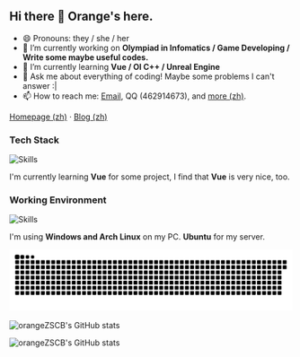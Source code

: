 ## Hi there 👋 Orange's here.
- 😄 Pronouns: they / she / her
- 🔭 I’m currently working on **Olympiad in Infomatics / Game Developing / Write some maybe useful codes.**
- 🌱 I’m currently learning **Vue / OI C++ / Unreal Engine**
- 💬 Ask me about everything of coding! Maybe some problems I can't answer :|
- 📫 How to reach me: [Email](mailto:orange@zsccodelnc.cn), QQ (462914673), and [more (zh)](https://orangestd.cn).

[Homepage (zh)](https://orangestd.cn) · [Blog (zh)](https://blog.orangestd.cn)

### Tech Stack

![Skills](https://skillicons.dev/icons?i=github,c,cpp,cs,html,js,css,cloudflare,py,md,bash,docker,git,linux,vim,vscode,vue)
     
I'm currently learning **Vue** for some project, I find that **Vue** is very nice, too.

### Working Environment

![Skills](https://skillicons.dev/icons?i=windows,arch,ubuntu)

I'm using **Windows and Arch Linux** on my PC. **Ubuntu** for my server.

![Contribution Snake](https://raw.githubusercontent.com/orangeZSCB/orangeZSCB/refs/heads/master/ctbs.svg)

![orangeZSCB's GitHub stats](https://github-readme-stats.vercel.app/api?username=orangeZSCB&theme=calm&show_icons=true&include_all_commits=true&role=OWNER,ORGANIZATION_MEMBER#gh-dark-mode-only)

![orangeZSCB's GitHub stats](https://github-readme-stats.vercel.app/api/top-langs/?username=orangeZSCB&theme=calm&layout=compact&langs_count=8&include_all_commits=true&role=OWNER,ORGANIZATION_MEMBER#gh-dark-mode-only)
<!--
**orangeZSCB/orangeZSCB** is a ✨ _special_ ✨ repository because its `README.md` (this file) appears on your GitHub profile.

Here are some ideas to get you started:

- 🔭 I’m currently working on ...
- 🌱 I’m currently learning ...
- 👯 I’m looking to collaborate on ...
- 🤔 I’m looking for help with ...
- 💬 Ask me about ...
- 📫 How to reach me: ...
- 😄 Pronouns: ...
- ⚡ Fun fact: ...
-->
